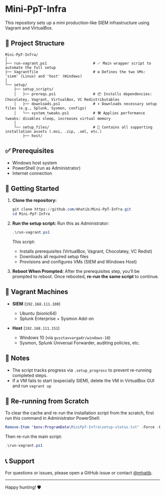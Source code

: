 # Mini-PpT-Infra

This repository sets up a mini production-like SIEM infrastructure using Vagrant and VirtualBox.

## 📁 Project Structure

```
Mini-PpT-Infra/
│
├── run-vagrant.ps1                     # ✅ Main wrapper script to automate the full setup
├── Vagrantfile                         # ⚙️ Defines the two VMs: 'siem' (Linux) and 'host' (Windows)
│
└── setup/
    ├── setup_scripts/
    │   ├── prereqs.ps1                 # 📦 Installs dependencies: Chocolatey, Vagrant, VirtualBox, VC Redistributables
    │   ├── downloads.ps1               # ⬇️ Downloads necessary setup files (e.g., Splunk, Sysmon, configs)
    │   └── system_tweaks.ps1           # 🛠️ Applies performance tweaks: disables sleep, increases virtual memory
    │
    └── setup_files/                    # 📁 Contains all supporting installation assets (.msi, .zip, .xml, etc.)
        ├── host/
```

## ✅ Prerequisites

* Windows host system
* PowerShell (run as Administrator)
* Internet connection

## 🚀 Getting Started

1. **Clone the repository:**

   ```powershell
   git clone https://github.com/mhatib/Mini-PpT-Infra.git
   cd Mini-PpT-Infra
   ```

2. **Run the setup script:**
   Run this as Administrator:

   ```powershell
   .\run-vagrant.ps1
   ```

   This script:

   * Installs prerequisites (VirtualBox, Vagrant, Chocolatey, VC Redist)
   * Downloads all required setup files
   * Provisions and configures VMs (SIEM and Windows Host)

3. **Reboot When Prompted:**
   After the prerequisites step, you’ll be prompted to reboot. Once rebooted, **re-run the same script** to continue.

## 💪 Vagrant Machines

* **SIEM** (`192.168.111.100`)

  * Ubuntu (bionic64)
  * Splunk Enterprise + Sysmon Add-on

* **Host** (`192.168.111.151`)

  * Windows 10 (via `gusztavvargadr/windows-10`)
  * Sysmon, Splunk Universal Forwarder, auditing policies, etc.

## 🔄 Notes

* The script tracks progress via `.setup_progress` to prevent re-running completed steps.
* If a VM fails to start (especially SIEM), delete the VM in VirtualBox GUI and run `vagrant up`

## 🔄 Re-running from Scratch

To clear the cache and re-run the installation script from the scratch, first run this command in Administrator PowerShell:

```powershell
Remove-Item "$env:ProgramData\MiniPpT-Infra\setup-status.txt" -Force -ErrorAction SilentlyContinue
```

Then re-run the main script:

```powershell
.\run-vagrant.ps1
```

## 📞 Support

For questions or issues, please open a GitHub issue or contact [@mhatib](https://github.com/mhatib).

---

Happy hunting! 🛡️
